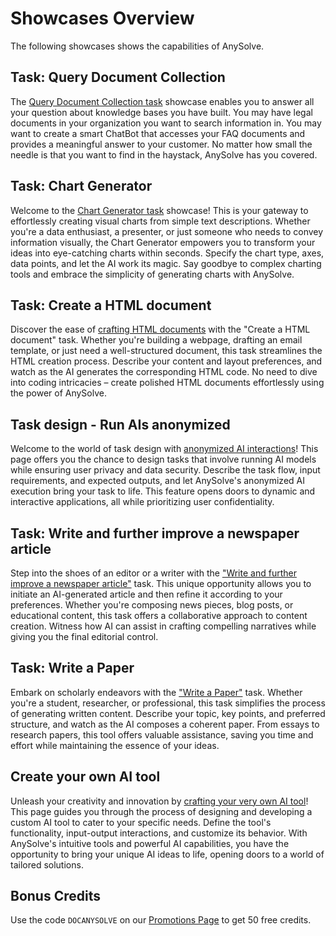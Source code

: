 # Showcases Overview

The following showcases shows the capabilities of AnySolve.

## Task: Query Document Collection

The [Query Document Collection task](../query-document-collection/query-knowledge-base) showcase enables you to answer all your question about knowledge bases you have built. You may have legal documents in your organization you want to search information in. You may want to create a smart ChatBot that accesses your FAQ documents and provides a meaningful answer to your customer. No matter how small the needle is that you want to find in the haystack, AnySolve has you covered.

## Task: Chart Generator

Welcome to the [Chart Generator task](../chart-generator/chart-generator) showcase! This is your gateway to effortlessly creating visual charts from simple text descriptions. Whether you're a data enthusiast, a presenter, or just someone who needs to convey information visually, the Chart Generator empowers you to transform your ideas into eye-catching charts within seconds. Specify the chart type, axes, data points, and let the AI work its magic. Say goodbye to complex charting tools and embrace the simplicity of generating charts with AnySolve.

## Task: Create a HTML document

Discover the ease of [crafting HTML documents](../create-html-document/create-html-document) with the "Create a HTML document" task. Whether you're building a webpage, drafting an email template, or just need a well-structured document, this task streamlines the HTML creation process. Describe your content and layout preferences, and watch as the AI generates the corresponding HTML code. No need to dive into coding intricacies – create polished HTML documents effortlessly using the power of AnySolve.

## Task design - Run AIs anonymized

Welcome to the world of task design with [anonymized AI interactions](../anonymize-ai/anonymize-ai)! This page offers you the chance to design tasks that involve running AI models while ensuring user privacy and data security. Describe the task flow, input requirements, and expected outputs, and let AnySolve's anonymized AI execution bring your task to life. This feature opens doors to dynamic and interactive applications, all while prioritizing user confidentiality.

## Task: Write and further improve a newspaper article

Step into the shoes of an editor or a writer with the ["Write and further improve a newspaper article"](../create-newspaper-article/create-newspaper-article) task. This unique opportunity allows you to initiate an AI-generated article and then refine it according to your preferences. Whether you're composing news pieces, blog posts, or educational content, this task offers a collaborative approach to content creation. Witness how AI can assist in crafting compelling narratives while giving you the final editorial control.

## Task: Write a Paper

Embark on scholarly endeavors with the ["Write a Paper"](../write-a-paper/write-a-paper) task. Whether you're a student, researcher, or professional, this task simplifies the process of generating written content. Describe your topic, key points, and preferred structure, and watch as the AI composes a coherent paper. From essays to research papers, this tool offers valuable assistance, saving you time and effort while maintaining the essence of your ideas.

## Create your own AI tool

Unleash your creativity and innovation by [crafting your very own AI tool](../create-your-own-ai-tools/create-your-own-ai-tools)! This page guides you through the process of designing and developing a custom AI tool to cater to your specific needs. Define the tool's functionality, input-output interactions, and customize its behavior. With AnySolve's intuitive tools and powerful AI capabilities, you have the opportunity to bring your unique AI ideas to life, opening doors to a world of tailored solutions.

## Bonus Credits

Use the code `DOCANYSOLVE` on our [Promotions Page](https://www.anysolve.ai/settings/promotion) to get 50 free credits.
